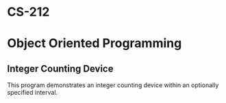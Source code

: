 # CS-212
<h1>Object Oriented Programming</h1>
<h2>Integer Counting Device</h2>
<p>This program demonstrates an integer counting device within an optionally
specified interval.</p>
